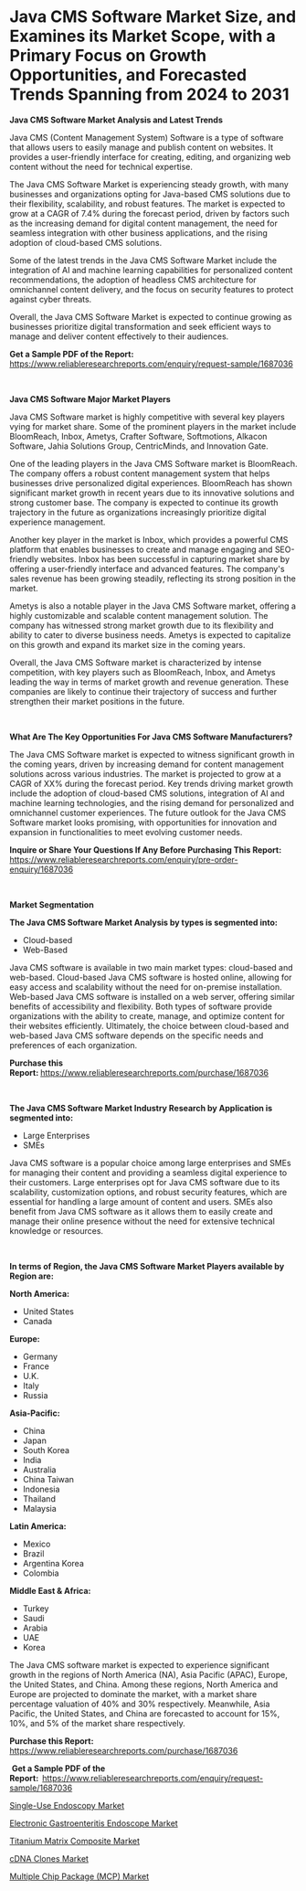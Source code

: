 <p><h1>Java CMS Software Market Size, and Examines its Market Scope, with a Primary Focus on Growth Opportunities, and Forecasted Trends Spanning from 2024 to 2031</h1></p><p><strong>Java CMS Software Market Analysis and Latest Trends</strong></p>
<p><p>Java CMS (Content Management System) Software is a type of software that allows users to easily manage and publish content on websites. It provides a user-friendly interface for creating, editing, and organizing web content without the need for technical expertise.</p><p>The Java CMS Software Market is experiencing steady growth, with many businesses and organizations opting for Java-based CMS solutions due to their flexibility, scalability, and robust features. The market is expected to grow at a CAGR of 7.4% during the forecast period, driven by factors such as the increasing demand for digital content management, the need for seamless integration with other business applications, and the rising adoption of cloud-based CMS solutions.</p><p>Some of the latest trends in the Java CMS Software Market include the integration of AI and machine learning capabilities for personalized content recommendations, the adoption of headless CMS architecture for omnichannel content delivery, and the focus on security features to protect against cyber threats.</p><p>Overall, the Java CMS Software Market is expected to continue growing as businesses prioritize digital transformation and seek efficient ways to manage and deliver content effectively to their audiences.</p></p>
<p><strong>Get a Sample PDF of the Report:&nbsp;</strong> <a href="https://www.reliableresearchreports.com/enquiry/request-sample/1687036">https://www.reliableresearchreports.com/enquiry/request-sample/1687036</a></p>
<p>&nbsp;</p>
<p><strong>Java CMS Software Major Market Players</strong></p>
<p><p>Java CMS Software market is highly competitive with several key players vying for market share. Some of the prominent players in the market include BloomReach, Inbox, Ametys, Crafter Software, Softmotions, Alkacon Software, Jahia Solutions Group, CentricMinds, and Innovation Gate. </p><p>One of the leading players in the Java CMS Software market is BloomReach. The company offers a robust content management system that helps businesses drive personalized digital experiences. BloomReach has shown significant market growth in recent years due to its innovative solutions and strong customer base. The company is expected to continue its growth trajectory in the future as organizations increasingly prioritize digital experience management.</p><p>Another key player in the market is Inbox, which provides a powerful CMS platform that enables businesses to create and manage engaging and SEO-friendly websites. Inbox has been successful in capturing market share by offering a user-friendly interface and advanced features. The company's sales revenue has been growing steadily, reflecting its strong position in the market.</p><p>Ametys is also a notable player in the Java CMS Software market, offering a highly customizable and scalable content management solution. The company has witnessed strong market growth due to its flexibility and ability to cater to diverse business needs. Ametys is expected to capitalize on this growth and expand its market size in the coming years.</p><p>Overall, the Java CMS Software market is characterized by intense competition, with key players such as BloomReach, Inbox, and Ametys leading the way in terms of market growth and revenue generation. These companies are likely to continue their trajectory of success and further strengthen their market positions in the future.</p></p>
<p>&nbsp;</p>
<p><strong>What Are The Key Opportunities For Java CMS Software Manufacturers?</strong></p>
<p><p>The Java CMS Software market is expected to witness significant growth in the coming years, driven by increasing demand for content management solutions across various industries. The market is projected to grow at a CAGR of XX% during the forecast period. Key trends driving market growth include the adoption of cloud-based CMS solutions, integration of AI and machine learning technologies, and the rising demand for personalized and omnichannel customer experiences. The future outlook for the Java CMS Software market looks promising, with opportunities for innovation and expansion in functionalities to meet evolving customer needs.</p></p>
<p><strong>Inquire or Share Your Questions If Any Before Purchasing This Report:</strong> <a href="https://www.reliableresearchreports.com/enquiry/pre-order-enquiry/1687036">https://www.reliableresearchreports.com/enquiry/pre-order-enquiry/1687036</a></p>
<p>&nbsp;</p>
<p><strong>Market Segmentation</strong></p>
<p><strong>The Java CMS Software Market Analysis by types is segmented into:</strong></p>
<p><ul><li>Cloud-based</li><li>Web-Based</li></ul></p>
<p><p>Java CMS software is available in two main market types: cloud-based and web-based. Cloud-based Java CMS software is hosted online, allowing for easy access and scalability without the need for on-premise installation. Web-based Java CMS software is installed on a web server, offering similar benefits of accessibility and flexibility. Both types of software provide organizations with the ability to create, manage, and optimize content for their websites efficiently. Ultimately, the choice between cloud-based and web-based Java CMS software depends on the specific needs and preferences of each organization.</p></p>
<p><strong>Purchase this Report:&nbsp;</strong><a href="https://www.reliableresearchreports.com/purchase/1687036">https://www.reliableresearchreports.com/purchase/1687036</a></p>
<p>&nbsp;</p>
<p><strong>The Java CMS Software Market Industry Research by Application is segmented into:</strong></p>
<p><ul><li>Large Enterprises</li><li>SMEs</li></ul></p>
<p><p>Java CMS software is a popular choice among large enterprises and SMEs for managing their content and providing a seamless digital experience to their customers. Large enterprises opt for Java CMS software due to its scalability, customization options, and robust security features, which are essential for handling a large amount of content and users. SMEs also benefit from Java CMS software as it allows them to easily create and manage their online presence without the need for extensive technical knowledge or resources.</p></p>
<p>&nbsp;</p>
<p><strong>In terms of Region, the Java CMS Software Market Players available by Region are:</strong></p>
<p>
    <p> <strong> North America: </strong>
        <ul>
            <li>United States</li>
            <li>Canada</li>
        </ul>
        </p> 
    <p> <strong> Europe: </strong>
        <ul>
            <li>Germany</li>
            <li>France</li>
            <li>U.K.</li>
            <li>Italy</li>
            <li>Russia</li>
        </ul>
        </p> 
    <p> <strong> Asia-Pacific: </strong>
        <ul>
            <li>China</li>
            <li>Japan</li>
            <li>South Korea</li>
            <li>India</li>
            <li>Australia</li>
            <li>China Taiwan</li>
            <li>Indonesia</li>
            <li>Thailand</li>
            <li>Malaysia</li>
        </ul>
        </p> 
    <p> <strong> Latin America: </strong>
        <ul>
            <li>Mexico</li>
            <li>Brazil</li>
            <li>Argentina Korea</li>
            <li>Colombia</li>
        </ul>
        </p> 
    <p> <strong> Middle East & Africa: </strong>
        <ul>
            <li>Turkey</li>
            <li>Saudi</li>
            <li>Arabia</li>
            <li>UAE</li>
            <li>Korea</li>
        </ul>
    </p>
    </p>
<p><p>The Java CMS software market is expected to experience significant growth in the regions of North America (NA), Asia Pacific (APAC), Europe, the United States, and China. Among these regions, North America and Europe are projected to dominate the market, with a market share percentage valuation of 40% and 30% respectively. Meanwhile, Asia Pacific, the United States, and China are forecasted to account for 15%, 10%, and 5% of the market share respectively.</p></p>
<p><strong>Purchase this Report: </strong><a href="https://www.reliableresearchreports.com/purchase/1687036">https://www.reliableresearchreports.com/purchase/1687036</a></p>
<p>&nbsp;<strong>Get a Sample PDF of the Report:&nbsp;&nbsp;</strong><a href="https://www.reliableresearchreports.com/enquiry/request-sample/1687036">https://www.reliableresearchreports.com/enquiry/request-sample/1687036</a></p>
<p><strong></strong></p>
<p><p><a href="https://issuu.com/reportprime-2/docs/single-use-endoscopy-market-size-2030.pptx">Single-Use Endoscopy Market</a></p><p><a href="https://issuu.com/reportprime-2/docs/electronic-gastroenteritis-endoscope-market-size-2">Electronic Gastroenteritis Endoscope Market</a></p><p><a href="https://github.com/abdelrhmankishk22/Market-Research-Report-List-3/blob/main/titanium-matrix-composite-market.md">Titanium Matrix Composite Market</a></p><p><a href="https://medium.com/@walterstanley64/cdna-clones-market-comprehensive-assessment-by-type-application-and-geography-386a27d778da">cDNA Clones Market</a></p><p><a href="https://github.com/ChiragRp1/Market-Research-Report-List-3/blob/main/multiple-chip-package-mcp-market.md">Multiple Chip Package (MCP) Market</a></p></p>